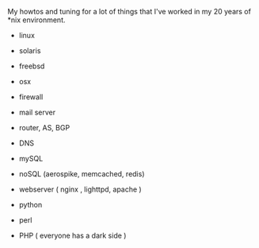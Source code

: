 My howtos and tuning for a lot of things that I've worked in my 20 years of *nix environment.

- linux
- solaris
- freebsd
- osx
- firewall
- mail server 
- router, AS, BGP
- DNS 
- mySQL 
- noSQL (aerospike, memcached, redis)
- webserver ( nginx , lighttpd, apache )

- python
- perl
- PHP ( everyone has a dark side )
